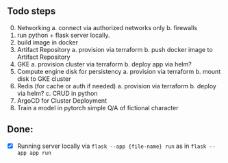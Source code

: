## Todo steps

0. Networking
    a. connect via authorized networks only
    b. firewalls
1. run python + flask server locally.
3. build image in docker
4. Artifact Repository
    a. provision via terraform
    b. push docker image to Artifact Repository
5. GKE
    a. provision cluster via terraform
    b. deploy app via helm?
6. Compute engine disk for persistency
    a. provision via terraform
    b. mount disk to GKE cluster
7. Redis (for cache or auth if needed)
    a. provision via terraform
    b. deploy via helm?
    c. CRUD in python
8. ArgoCD for Cluster Deployment
9. Train a model in pytorch simple Q/A of fictional character 

## Done: 

- [x] Running server locally via `flask --app {file-name} run` as in `flask --app app run`